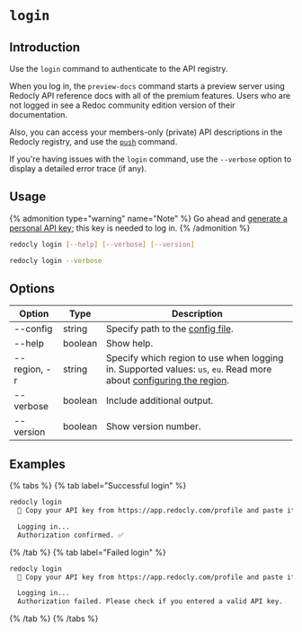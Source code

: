 # `login`

## Introduction

Use the `login` command to authenticate to the API registry.

When you log in, the `preview-docs` command starts a preview server using Redocly API reference docs with all of the premium features. Users who are not logged in see a Redoc community edition version of their documentation.

Also, you can access your members-only (private) API descriptions in the Redocly registry, and use the [`push`](./push.md) command.

If you're having issues with the `login` command, use the `--verbose` option to display a detailed error trace (if any).

## Usage

{% admonition type="warning" name="Note" %}
Go ahead and [generate a personal API key](https://redocly.com/docs/settings/personal-api-keys/); this key is needed to log in.
{% /admonition %}

```bash
redocly login [--help] [--verbose] [--version]

redocly login --verbose
```

## Options

| Option       | Type    | Description                                                                                                                                     |
| ------------ | ------- | ----------------------------------------------------------------------------------------------------------------------------------------------- |
| --config     | string  | Specify path to the [config file](../configuration/index.md).                                                                                   |
| --help       | boolean | Show help.                                                                                                                                      |
| --region, -r | string  | Specify which region to use when logging in. Supported values: `us`, `eu`. Read more about [configuring the region](../configuration/index.md). |
| --verbose    | boolean | Include additional output.                                                                                                                      |
| --version    | boolean | Show version number.                                                                                                                            |

## Examples

{% tabs %}
{% tab label="Successful login" %}

```bash
redocly login
  🔑 Copy your API key from https://app.redocly.com/profile and paste it below:

  Logging in...
  Authorization confirmed. ✅
```

{% /tab  %}
{% tab label="Failed login" %}

```bash
redocly login
  🔑 Copy your API key from https://app.redocly.com/profile and paste it below:

  Logging in...
  Authorization failed. Please check if you entered a valid API key.
```

{% /tab  %}
{% /tabs  %}

